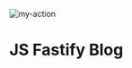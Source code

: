 ![my-action](https://github.com/earthrobot/hexlet-github-actions/actions/workflows/workflow.yml/badge.svg)

# JS Fastify Blog